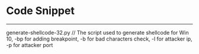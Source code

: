 # Code Snippet
---------------
generate-shellcode-32.py
// The script used to generate shellcode for Win 10, -bp for adding breakpoint, -b for bad characters check, -l for attacker ip, -p for attacker port
